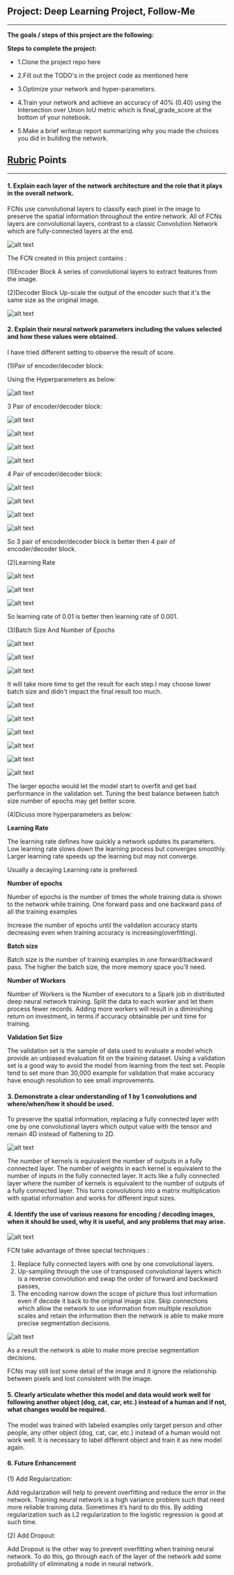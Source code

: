 ## Project: Deep Learning Project, Follow-Me 
---


**The goals / steps of this project are the following:**  

**Steps to complete the project:**

* 1.Clone the project repo here

* 2.Fill out the TODO's in the project code as mentioned here

* 3.Optimize your network and hyper-parameters.

* 4.Train your network and achieve an accuracy of 40% (0.40) using the Intersection over Union IoU metric which is final_grade_score at the bottom of your notebook.

* 5.Make a brief writeup report summarizing why you made the choices you did in building the network.


[//]: # (Image References)

[image1]: ./Image/11.png
[image2]: ./Image/2.png
[image3]: ./Image/3.png
[image4]: ./Image/4.png
[image5]: ./Image/3ll.png
[image6]: ./Image/4ll.png
[image7]: ./Image/13.png
[image8]: ./Image/3l0.png
[image9]: ./Image/3l.png
[image10]: ./Image/4l0.png
[image11]: ./Image/4l.png
[image12]: ./Image/4l1.png
[image13]: ./Image/3l1.png
[image14]: ./Image/lr001.png
[image15]: ./Image/lr001_1.png
[image16]: ./Image/lr001_s.png
[image17]: ./Image/bs01.png
[image18]: ./Image/bs02.png
[image19]: ./Image/bs03.png
[image20]: ./Image/ne1_1.png
[image21]: ./Image/ne1_2.png
[image22]: ./Image/ne1_3.png
[image23]: ./Image/ne2_1.png
[image24]: ./Image/ne2_2.png
[image25]: ./Image/ne2_3.png
[image26]: ./Image/FCN.png


## [Rubric](https://review.udacity.com/#!/rubrics/1155/view) Points
---

#### 1. Explain each layer of the network architecture and the role that it plays in the overall network. 
FCNs use convolutional layers to classify each pixel in the image to preserve the spatial information throughout the entire network.
All of FCNs layers are convolutional layers, contrast to a classic Convolution Network which are fully-connected layers at the end.

![alt text][image1]

The FCN created in this project contains : 

(1)Encoder Block
  A series of convolutional layers to extract features from the image.

(2)Decoder Block
  Up-scale the output of the encoder such that it's the same size as the original image.
  
![alt text][image26]  

  
#### 2. Explain their neural network parameters including the values selected and how these values were obtained.
I have tried different setting to observe the result of score.

(1)Pair of encoder/decoder block:

Using the Hyperparameters as below:

![alt text][image7]

3 Pair of encoder/decoder block:

![alt text][image5]

![alt text][image8]

![alt text][image13]

![alt text][image9]

4 Pair of encoder/decoder block:

![alt text][image6]

![alt text][image10]

![alt text][image11]

![alt text][image12]

So 3 pair of encoder/decoder block is better then 4 pair of encoder/decoder block.

(2)Learning Rate


![alt text][image14]

![alt text][image15]

![alt text][image16]

So learning rate of 0.01 is better then learning rate of 0.001.

(3)Batch Size And Number of Epochs

![alt text][image17]

![alt text][image18]

![alt text][image19]

It will take more time to get the result for each step.I may choose lower batch size and didn't impact the final result too much.

![alt text][image20]

![alt text][image21]

![alt text][image22]

![alt text][image23]

![alt text][image24]

![alt text][image25]

The larger epochs would let the model start to overfit and get bad performance in the validation set. Tuning the best balance between batch size number of epochs may get better score.

(4)Dicuss more hyperparameters as below:

**Learning Rate**

The learning rate defines how quickly a network updates its parameters.
Low learning rate slows down the learning process but converges smoothly. Larger learning rate speeds up the learning but may not converge.

Usually a decaying Learning rate is preferred.

**Number of epochs**

Number of epochs is the number of times the whole training data is shown to the network while training.
One forward pass and one backward pass of all the training examples

Increase the number of epochs until the validation accuracy starts decreasing even when training accuracy is increasing(overfitting).

**Batch size**

Batch size is the number of training examples in one forward/backward pass. The higher the batch size, the more memory space you'll need.

**Number of Workers**

Number of Workers is the Number of executors to a Spark job in distributed deep neural network training. Split the data  to each worker and  let them process fewer records. Adding more workers will result in a diminishing return on investment, in terms if accuracy obtainable per unit time for training.

**Validation Set Size**

The validation set is the sample of data used to evaluate a model which provide an unbiased evaluation fit on the training dataset. Using a validation set is a good way to avoid the model from learning from the test set. People tend to set more than 30,000 example for validation that make accuracy have enough resolution to see small improvements.

#### 3. Demonstrate a clear understanding of 1 by 1 convolutions and where/when/how it should be used. 
To preserve the spatial information, replacing a fully connected layer with one by one convolutional layers which output value with the tensor and remain 4D instead of flattening to 2D.

![alt text][image3]

The number of kernels is equivalent the number of outputs in a fully connected layer. The number of weights in each kernel is equivalent to the number of inputs in the fully connected layer. It acts like a fully connected layer where the number of kernels is equivalent to the number of outputs of a fully connected layer. This turns convolutions into a matrix multiplication with spatial information and works for different input sizes.

#### 4. Identify the use of various reasons for encoding / decoding images, when it should be used, why it is useful, and any problems that may arise.

![alt text][image2]


FCN take advantage of three special techniques :
1. Replace fully connected layers with one by one convolutional layers.
2. Up-sampling through the use of transposed convolutional layers which is a reverse convolution and swap the order of forward and backward passes,
3. The encoding narrow down the scope of picture  thus lost information even if decode it back to the original image size. Skip connections which allow the network to use information from multiple resolution scales and retain the information then the network is able to make more precise segmentation decisions.

![alt text][image4]

As a result the network is able to make more precise segmentation decisions.

FCNs may still lost some detail of the image and it ignore the relationship between pixels and lost consistent with the image.

#### 5. Clearly articulate whether this model and data would work well for following another object (dog, cat, car, etc.) instead of a human and if not, what changes would be required. 


The model was trained with labeled examples only target person and other people, any other object (dog, cat, car, etc.) instead of a human would not work well. It is necessary to label different object and train it as new model again.

#### 6. Future Enhancement

(1) Add Regularization:

Add  regularization will help to prevent overfitting and reduce the error in the network. Training neural network is a high variance problem such that need more reliable training data. Sometimes it’s hard to do this. By adding  regularization such as L2  regularization to the logistic regression is good at such time.

(2) Add Dropout:

Add Dropout is the other way to  prevent overfitting when training neural network. To do this, go through each of the layer of the network add some probability of eliminating a node in  neural network.
